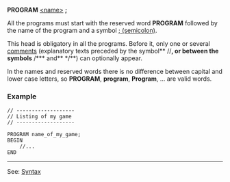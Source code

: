 **PROGRAM** [&lt;name&gt;](definition_of_a_namedot.md) **;**

All the programs must start with the reserved word **PROGRAM** followed by the name of the program and a symbol [; (semicolon)](semicolon.md).

This head is obligatory in all the programs. Before it, only one or several [comments](definition_of_commentsdot.md) (explanatory texts preceded by the symbol** //**, or between the symbols** /*** and** */**) can optionally appear.

In the names and reserved words there is no difference between capital and lower case letters, so **PROGRAM**, **program**, **Program**, ... are valid words.

### Example
```
// -------------------
// Listing of my game
// -------------------

PROGRAM name_of_my_game;
BEGIN
    //...
END
```


---------------------------------------
See: [Syntax](syntax_of_a_programdot.md)

